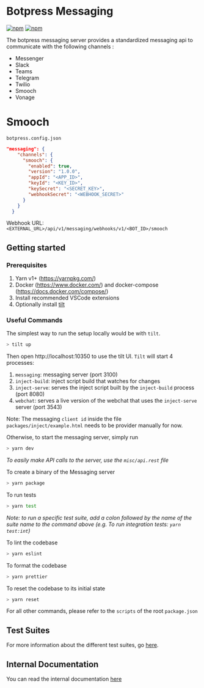 # Botpress Messaging

[![npm](https://img.shields.io/npm/v/@botpress/messaging-client?label=%40botpress%2Fmessaging-client)](https://www.npmjs.com/package/@botpress/messaging-client)
[![npm](https://img.shields.io/npm/v/@botpress/messaging-socket?label=%40botpress%2Fmessaging-socket)](https://www.npmjs.com/package/@botpress/messaging-socket)

The botpress messaging server provides a standardized messaging api to communicate with the following channels :

- Messenger
- Slack
- Teams
- Telegram
- Twilio
- Smooch
- Vonage

# Smooch
`botpress.config.json`
```json
"messaging": {
    "channels": {
      "smooch": {
        "enabled": true,
        "version": "1.0.0",
        "appId": "<APP_ID>",
        "keyId": "<KEY_ID>",
        "keySecret": "<SECRET_KEY>",
        "webhookSecret": "<WEBHOOK_SECRET>"
      }
    }
  }
```

Webhook URL: `<EXTERNAL_URL>/api/v1/messaging/webhooks/v1/<BOT_ID>/smooch` 

## Getting started

### Prerequisites

1.  Yarn v1+ (https://yarnpkg.com/)
2.  Docker (https://www.docker.com/) and docker-compose (https://docs.docker.com/compose/)
3.  Install recommended VSCode extensions
4.  Optionally install [tilt](https://tilt.dev)

### Useful Commands

The simplest way to run the setup locally would be with `tilt`.

```sh
> tilt up
```

Then open http://localhost:10350 to use the tilt UI. `Tilt` will start 4 processes:

1. `messaging`: messaging server (port 3100)
2. `inject-build`: inject script build that watches for changes
3. `inject-serve`: serves the inject script built by the `inject-build` process (port 8080)
4. `webchat`: serves a live version of the webchat that uses the `inject-serve` server (port 3543)

Note: The messaging `client id` inside the file `packages/inject/example.html` needs to be provider manually for now.

Otherwise, to start the messaging server, simply run

```sh
> yarn dev
```

_To easily make API calls to the server, use the `misc/api.rest` file_

To create a binary of the Messaging server

```sh
> yarn package
```

To run tests

```sh
> yarn test
```

_Note: to run a specific test suite, add a colon followed by the name of the suite name to the command above (e.g. To run integration tests: `yarn test:int`)_

To lint the codebase

```sh
> yarn eslint
```

To format the codebase

```sh
> yarn prettier
```

To reset the codebase to its initial state

```sh
> yarn reset
```

For all other commands, please refer to the `scripts` of the root `package.json`

## Test Suites

For more information about the different test suites, go [here](./test/README.md).

## Internal Documentation

You can read the internal documentation [here](./docs/readme.md)
